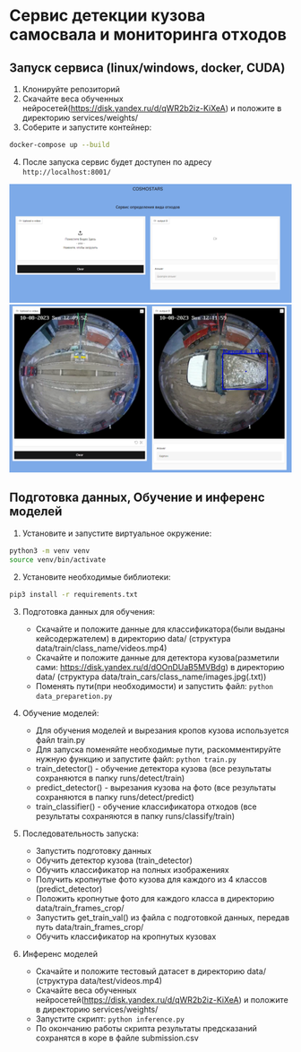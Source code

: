 # Сервис детекции кузова самосвала и мониторинга отходов

## Запуск сервиса (linux/windows, docker, CUDA)  

1. Клонируйте репозиторий
2. Скачайте веса обученных нейросетей(https://disk.yandex.ru/d/qWR2b2iz-KiXeA) и положите в директорию services/weights/
3. Соберите и запустите контейнер:
```bash
docker-compose up --build
```
4. После запуска сервис будет доступен по адресу `http://localhost:8001/`

![demo1 ](./imgs/demo.png)
![demo2 ](./imgs/demo2.png)


## Подготовка данных, Обучение и инференс моделей

1. Установите и запустите виртуальное окружение:
```bash
python3 -m venv venv
source venv/bin/activate
```
2. Установите необходимые библиотеки:
```bash
pip3 install -r requirements.txt
```
3. Подготовка данных для обучения:  
    - Скачайте и положите данные для классификатора(были выданы кейсодержателем) в директорию data/ (структура data/train/class_name/videos.mp4)
    - Скачайте и положите данные для детектора кузова(разметили сами: https://disk.yandex.ru/d/dOOnDUaB5MVBdg) в директорию data/ (структура data/train_cars/class_name/images.jpg(.txt))
    - Поменять пути(при необходимости) и запустить файл: `python data_preparetion.py`

4. Обучение моделей:  
    - Для обучения моделей и вырезания кропов кузова используется файл train.py
    - Для запуска поменяйте необходимые пути, раскомментируйте нужную функцию и запустите файл: `python train.py`
    - train_detector() - обучение детектора кузова (все результаты сохраняются в папку runs/detect/train)
    - predict_detector() - вырезания кузова на фото (все результаты сохраняются в папку runs/detect/predict)
    - train_classifier() - обучение классификатора отходов (все результаты сохраняются в папку runs/classify/train)

5. Последовательность запуска:  
    - Запустить подготовку данных
    - Обучить детектор кузова (train_detector)
    - Обучить классификатор на полных изображениях
    - Получить кропнутые фото кузова для каждого из 4 классов (predict_detector)
    - Положить кропнутые фото для каждого класса в директорию data/train_frames_crop/
    - Запустить get_train_val() из файла с подготовкой данных, передав путь data/train_frames_crop/
    - Обучить классификатор на кропнутых кузовах

5. Инференс моделей
    - Скачайте и положите тестовый датасет в директорию data/ (структура data/test/videos.mp4)
    - Скачайте веса обученных нейросетей(https://disk.yandex.ru/d/qWR2b2iz-KiXeA) и положите в директорию services/weights/
    - Запустите скрипт: `python inference.py`
    - По окончанию работы скрипта результаты предсказаний сохранятся в коре в файле submission.csv
